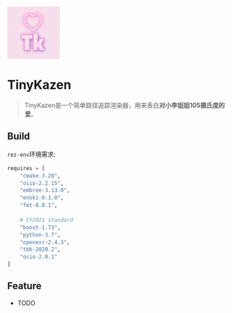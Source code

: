 

<img src="https://github.com/ZhongLingXiao/tinykazen/blob/main/doc/logo.png" width="120" height="120" alt="kazen logo">

# TinyKazen

> TinyKazen是一个简单路径追踪渲染器，用来表白**对小李姐姐105摄氏度的爱**。



## Build
`rez-env`环境需求:
```python
requires = [
    "cmake-3.20",
    "oiio-2.2.15",
    "embree-3.13.0",
    "enoki-0.1.0",
    "fmt-8.0.1",
    
    # CY2021 standard
    "boost-1.73",
    "python-3.7",
    "openexr-2.4.3",
    "tbb-2020.2",
    "ocio-2.0.1"
]
```


## Feature
- TODO

